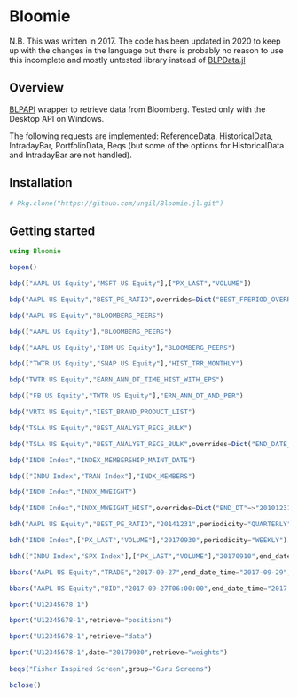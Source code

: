 # Bloomie

N.B. This was written in 2017. The code has been updated in 2020 to keep up with the changes in the language but there is probably no reason to use this incomplete and mostly untested library instead of [BLPData.jl](https://github.com/felipenoris/BLPData.jl)

## Overview

[BLPAPI](https://www.bloomberg.com/professional/support/api-library/) wrapper to retrieve data from Bloomberg. Tested only with the Desktop API on Windows.

The following requests are implemented: ReferenceData, HistoricalData, IntradayBar, PortfolioData, Beqs (but some of the options for HistoricalData and IntradayBar are not handled).

## Installation

````julia
# Pkg.clone("https://github.com/ungil/Bloomie.jl.git")
````

## Getting started

````julia
using Bloomie

bopen()

bdp(["AAPL US Equity","MSFT US Equity"],["PX_LAST","VOLUME"])

bdp("AAPL US Equity","BEST_PE_RATIO",overrides=Dict("BEST_FPERIOD_OVERRIDE"=>"1BF"))

bdp("AAPL US Equity","BLOOMBERG_PEERS")

bdp(["AAPL US Equity"],"BLOOMBERG_PEERS")

bdp(["AAPL US Equity","IBM US Equity"],"BLOOMBERG_PEERS")

bdp(["TWTR US Equity","SNAP US Equity"],"HIST_TRR_MONTHLY")

bdp("TWTR US Equity","EARN_ANN_DT_TIME_HIST_WITH_EPS")

bdp(["FB US Equity","TWTR US Equity"],"ERN_ANN_DT_AND_PER")

bdp("VRTX US Equity","IEST_BRAND_PRODUCT_LIST")

bdp("TSLA US Equity","BEST_ANALYST_RECS_BULK")

bdp("TSLA US Equity","BEST_ANALYST_RECS_BULK",overrides=Dict("END_DATE_OVERRIDE"=>"20151231"))

bdp("INDU Index","INDEX_MEMBERSHIP_MAINT_DATE")

bdp(["INDU Index","TRAN Index"],"INDX_MEMBERS")

bdp("INDU Index","INDX_MWEIGHT")

bdp("INDU Index","INDX_MWEIGHT_HIST",overrides=Dict("END_DT"=>"20101231"))

bdh("AAPL US Equity","BEST_PE_RATIO","20141231",periodicity="QUARTERLY",overrides=Dict("BEST_FPERIOD_OVERRIDE"=>"1BF"))

bdh("INDU Index",["PX_LAST","VOLUME"],"20170930",periodicity="WEEKLY")

bdh(["INDU Index","SPX Index"],["PX_LAST","VOLUME"],"20170910",end_date="20170930")

bbars("AAPL US Equity","TRADE","2017-09-27",end_date_time="2017-09-29",bar_size_minutes=60)

bbars("AAPL US Equity","BID","2017-09-27T06:00:00",end_date_time="2017-09-27T09:00:00",bar_size_minutes=10)

bport("U12345678-1")

bport("U12345678-1",retrieve="positions")

bport("U12345678-1",retrieve="data")

bport("U12345678-1",date="20170930",retrieve="weights")
    
beqs("Fisher Inspired Screen",group="Guru Screens")

bclose()
````
